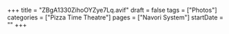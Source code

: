 +++
title = "ZBgA1330ZihoOYZye7Lq.avif"
draft = false
tags = ["Photos"]
categories = ["Pizza Time Theatre"]
pages = ["Navori System"]
startDate = ""
+++
